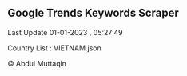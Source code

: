 

## Google Trends Keywords Scraper 
 
Last Update 01-01-2023 , 05:27:49

Country List :
VIETNAM.json



© Abdul Muttaqin 
